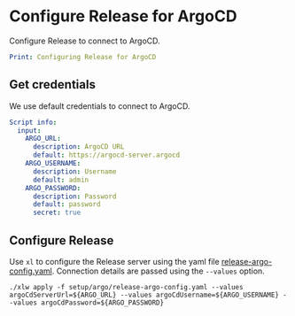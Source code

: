 # Configure Release for ArgoCD

Configure Release to connect to ArgoCD.

```yaml instacli
Print: Configuring Release for ArgoCD
```

## Get credentials

We use default credentials to connect to ArgoCD. 

```yaml instacli
Script info:
  input:
    ARGO_URL: 
      description: ArgoCD URL
      default: https://argocd-server.argocd
    ARGO_USERNAME: 
      description: Username
      default: admin
    ARGO_PASSWORD: 
      description: Password
      default: password
      secret: true
```

## Configure Release

Use `xl` to configure the Release server using the yaml file [release-argo-config.yaml](release-argo-config.yaml). Connection details are passed using the `--values` option.

```shell show_output=false
./xlw apply -f setup/argo/release-argo-config.yaml --values argoCdServerUrl=${ARGO_URL} --values argoCdUsername=${ARGO_USERNAME} --values argoCdPassword=${ARGO_PASSWORD}
```

